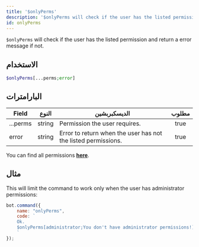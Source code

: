 ```yaml
---
title: '$onlyPerms'
description: '$onlyPerms will check if the user has the listed permission and return a error message if not.'
id: onlyPerms
---
```


`$onlyPerms` will check if the user has the listed permission and return a error message if not.

## الاستخدام

```php
$onlyPerms[...perms;error]
```

## البارامترات

| Field    | النوع  | الديسكبربشين                                                  | مطلوب |
| -------- | ------ | ------------------------------------------------------------- |:-----:|
| ...perms | string | Permission the user requires.                                 | true  |
| error    | string | Error to return when the user has not the listed permissions. | true  |

You can find all permissions __[here](../../guides/client/2permissionsintents.md)__.

## مثال

This will limit the command to work only when the user has administrator permissions:

```javascript
bot.command({
    name: "onlyPerms",
    code: `
    Ok.
    $onlyPerms[administrator;You don't have administrator permissions!]
    `
});
```